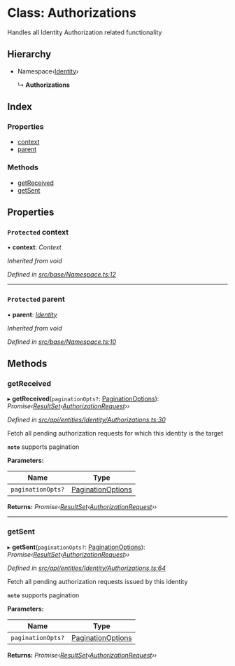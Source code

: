 # Class: Authorizations

Handles all Identity Authorization related functionality

## Hierarchy

* Namespace‹[Identity](identity.md)›

  ↳ **Authorizations**

## Index

### Properties

* [context](authorizations.md#protected-context)
* [parent](authorizations.md#protected-parent)

### Methods

* [getReceived](authorizations.md#getreceived)
* [getSent](authorizations.md#getsent)

## Properties

### `Protected` context

• **context**: *Context*

*Inherited from void*

*Defined in [src/base/Namespace.ts:12](https://github.com/PolymathNetwork/polymesh-sdk/blob/7527396d/src/base/Namespace.ts#L12)*

___

### `Protected` parent

• **parent**: *[Identity](identity.md)*

*Inherited from void*

*Defined in [src/base/Namespace.ts:10](https://github.com/PolymathNetwork/polymesh-sdk/blob/7527396d/src/base/Namespace.ts#L10)*

## Methods

###  getReceived

▸ **getReceived**(`paginationOpts?`: [PaginationOptions](../interfaces/paginationoptions.md)): *Promise‹[ResultSet](../interfaces/resultset.md)‹[AuthorizationRequest](authorizationrequest.md)››*

*Defined in [src/api/entities/Identity/Authorizations.ts:30](https://github.com/PolymathNetwork/polymesh-sdk/blob/7527396d/src/api/entities/Identity/Authorizations.ts#L30)*

Fetch all pending authorization requests for which this identity is the target

**`note`** supports pagination

**Parameters:**

Name | Type |
------ | ------ |
`paginationOpts?` | [PaginationOptions](../interfaces/paginationoptions.md) |

**Returns:** *Promise‹[ResultSet](../interfaces/resultset.md)‹[AuthorizationRequest](authorizationrequest.md)››*

___

###  getSent

▸ **getSent**(`paginationOpts?`: [PaginationOptions](../interfaces/paginationoptions.md)): *Promise‹[ResultSet](../interfaces/resultset.md)‹[AuthorizationRequest](authorizationrequest.md)››*

*Defined in [src/api/entities/Identity/Authorizations.ts:64](https://github.com/PolymathNetwork/polymesh-sdk/blob/7527396d/src/api/entities/Identity/Authorizations.ts#L64)*

Fetch all pending authorization requests issued by this identity

**`note`** supports pagination

**Parameters:**

Name | Type |
------ | ------ |
`paginationOpts?` | [PaginationOptions](../interfaces/paginationoptions.md) |

**Returns:** *Promise‹[ResultSet](../interfaces/resultset.md)‹[AuthorizationRequest](authorizationrequest.md)››*
